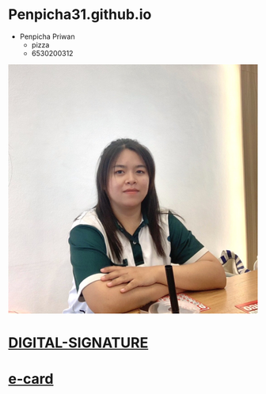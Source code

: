# Penpicha31.github.io

- Penpicha Priwan
  - pizza
  - 6530200312


![profile](img/Image.jpg)


# [DIGITAL-SIGNATURE](digital-signature)
# [e-card](e-card)
